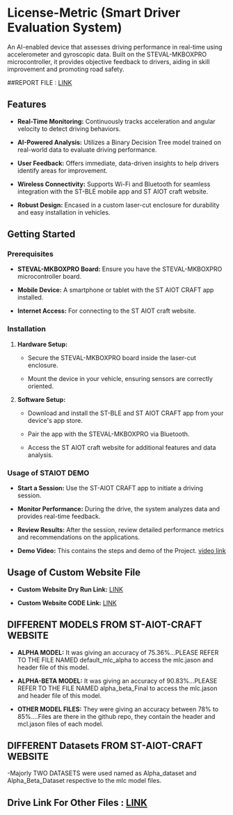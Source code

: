 # License-Metric (Smart Driver Evaluation System)

An AI-enabled device that assesses driving performance in real-time using accelerometer and gyroscopic data. Built on the STEVAL-MKBOXPRO microcontroller, it provides objective feedback to drivers, aiding in skill improvement and promoting road safety.

##REPORT FILE : [LINK](https://drive.google.com/file/d/1z8Qwkeeu7Xr-fuZy8guTI9-ZzyfS8G6w/view?usp=sharing)

## Features

- **Real-Time Monitoring:** Continuously tracks acceleration and angular velocity to detect driving behaviors.

- **AI-Powered Analysis:** Utilizes a Binary Decision Tree model trained on real-world data to evaluate driving performance.

- **User Feedback:** Offers immediate, data-driven insights to help drivers identify areas for improvement.

- **Wireless Connectivity:** Supports Wi-Fi and Bluetooth for seamless integration with the ST-BLE mobile app and ST AIOT craft website.

- **Robust Design:** Encased in a custom laser-cut enclosure for durability and easy installation in vehicles.

## Getting Started

### Prerequisites

- **STEVAL-MKBOXPRO Board:** Ensure you have the STEVAL-MKBOXPRO microcontroller board.

- **Mobile Device:** A smartphone or tablet with the ST AIOT CRAFT app installed.

- **Internet Access:** For connecting to the ST AIOT craft website.

### Installation

1. **Hardware Setup:**

   - Secure the STEVAL-MKBOXPRO board inside the laser-cut enclosure.

   - Mount the device in your vehicle, ensuring sensors are correctly oriented.

2. **Software Setup:**

   - Download and install the ST-BLE and ST AIOT CRAFT app from your device's app store.

   - Pair the app with the STEVAL-MKBOXPRO via Bluetooth.

   - Access the ST AIOT craft website for additional features and data analysis.

### Usage of STAIOT DEMO

- **Start a Session:** Use the ST-AIOT CRAFT app to initiate a driving session.

- **Monitor Performance:** During the drive, the system analyzes data and provides real-time feedback.

- **Review Results:** After the session, review detailed performance metrics and recommendations on the applications.

- **Demo Video:** This contains the steps and demo of the Project. [video link](https://drive.google.com/drive/folders/1mMX2dlaLDTzLH-lAovJhhp0EJsUk6pEF?usp=drive_link)


##  Usage of Custom Website File

-  **Custom Website Dry Run Link:** [LINK](https://drive.google.com/file/d/18rpwOY8ZAjs-xekbkwIap_OBWk-Ns2Hd/view?usp=sharing)

- **Custom Website CODE Link:**     [LINK](https://drive.google.com/file/d/12tkjrmBdqMAx382L-aopZnIW9H6L-7Rs/view?usp=sharing)



## DIFFERENT MODELS FROM ST-AIOT-CRAFT WEBSITE

- **ALPHA MODEL:** It was giving an accuracy of 75.36%...PLEASE REFER TO THE FILE NAMED default_mlc_alpha to access the mlc.jason and header file of this model.
  
- **ALPHA-BETA MODEL:** It was giving an accuracy of 90.83%...PLEASE REFER TO THE FILE NAMED alpha_beta_Final to access the mlc.jason and header file of this model.

- **OTHER MODEL FILES:** They were giving an accuracy between 78% to 85%....Files are there in the github repo, they contain the header and mcl.jason files of each model.


## DIFFERENT Datasets FROM ST-AIOT-CRAFT WEBSITE

-Majorly TWO DATASETS were used named as Alpha_dataset and Alpha_Beta_Dataset respective to the mlc model files.


## Drive Link For Other Files : [LINK](https://drive.google.com/drive/folders/1tmsuelJD-A1GvjUY1LsMuJc_rQaAfbyA?usp=drive_link)








